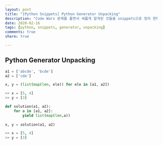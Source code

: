 ```yaml
---
layout: post
title: "[Python Snippets] Python Generator Unpacking"
description: "Code Wars 문제를 풀면서 새롭게 알게된 것들을 snippets으로 정리 한다."
date: 2020-02-16
tags: [python, snippets, generator, unpacking]
comments: true
share: true

---
```




## Python Generator Unpacking



```python
a1 = ['abcde', 'bcde']
a2 = ['cde']

x, y = (list(map(len, ele)) for ele in [a1, a2])

>> x = [5, 4]
>> y = [3]

```



```python
def solution(a1, a2): 
    for a in [a1, a2]: 
        yield list(map(len,a))
        
x, y = solution(a1, a2)      

>> x = [5, 4]
>> y = [3]
```

